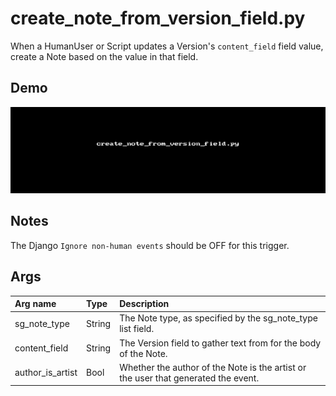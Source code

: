 # create_note_from_version_field.py

When a HumanUser or Script updates a Version's `content_field` field value, 
create a Note based on the value in that field.

## Demo

![](images/create_note_from_version_field1.gif?raw=true)

## Notes

The Django `Ignore non-human events` should be OFF for this trigger.

## Args

| Arg name         | Type   | Description                                                                        |
| :-               | :-     | :-                                                                                 |
| sg_note_type     | String | The Note type, as specified by the sg_note_type list field.                        |
| content_field    | String | The Version field to gather text from for the body of the Note.                    |
| author_is_artist | Bool   | Whether the author of the Note is the artist or the user that generated the event. |
